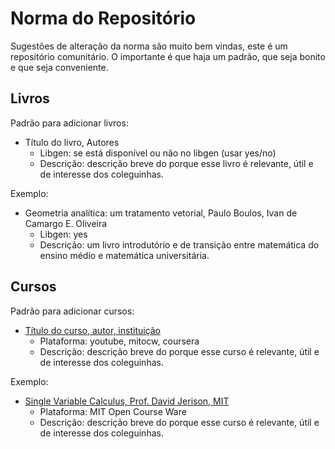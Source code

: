 # Norma do Repositório
Sugestões de alteração da norma são muito bem vindas, este é um repositório comunitário. O importante é que haja um padrão, que seja bonito e que seja conveniente.

## Livros
Padrão para adicionar livros:
  * Título do livro, Autores 
    * Libgen: se está disponível ou não no libgen (usar yes/no)
    * Descrição: descrição breve do porque esse livro é relevante, útil e de interesse dos coleguinhas.

Exemplo:
  * Geometria analítica: um tratamento vetorial, Paulo Boulos, Ivan de Camargo E. Oliveira  
    * Libgen: yes
    * Descrição: um livro introdutório e de transição entre matemática do ensino médio e matemática universitária.  

## Cursos
Padrão para adicionar cursos:
  * [Título do curso, autor, instituição](https://www.youtube.com/watch?v=dQw4w9WgXcQ&ab_channel=RickAstleyVEVO)
    * Plataforma: youtube, mitocw, coursera
    * Descrição: descrição breve do porque esse curso é relevante, útil e de interesse dos coleguinhas.

Exemplo:
  * [Single Variable Calculus, Prof. David Jerison, MIT](https://ocw.mit.edu/courses/mathematics/18-01sc-single-variable-calculus-fall-2010/)
    * Plataforma: MIT Open Course Ware
    * Descrição: descrição breve do porque esse curso é relevante, útil e de interesse dos coleguinhas.

